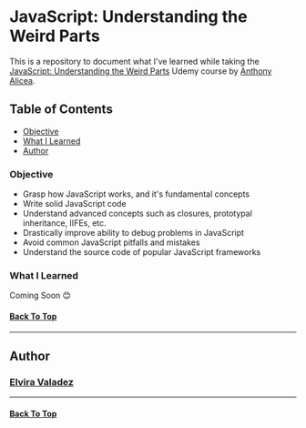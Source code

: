 # JavaScript: Understanding the Weird Parts

This is a repository to document what I've learned while taking the [JavaScript: Understanding the Weird Parts](https://www.udemy.com/course/understand-javascript/) Udemy course by [Anthony Alicea](https://www.udemy.com/course/understand-javascript/#instructor-1).

## Table of Contents
- [Objective](#objective) 
- [What I Learned](#what-i-learned)
- [Author](#author)

### Objective
- Grasp how JavaScript works, and it's fundamental concepts
- Write solid JavaScript code
- Understand advanced concepts such as closures, prototypal inheritance, IIFEs, etc.
- Drastically improve ability to debug problems in JavaScript
- Avoid common JavaScript pitfalls and mistakes
- Understand the source code of popular JavaScript frameworks

### What I Learned

Coming Soon 😊

#### [Back To Top](#javascript-understanding-the-weird-parts)

---

## Author

### [Elvira Valadez](https://github.com/elviravaladez)

---

#### [Back To Top](#javascript-understanding-the-weird-parts)